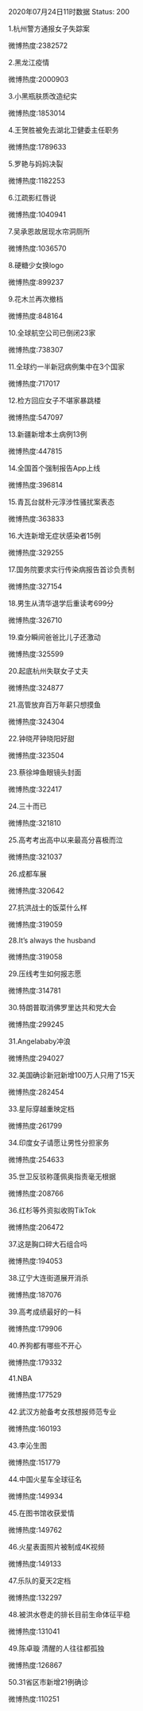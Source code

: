 2020年07月24日11时数据
Status: 200

1.杭州警方通报女子失踪案

微博热度:2382572

2.黑龙江疫情

微博热度:2000903

3.小黑瓶肤质改造纪实

微博热度:1853014

4.王贺胜被免去湖北卫健委主任职务

微博热度:1789633

5.罗艳与妈妈决裂

微博热度:1182253

6.江疏影红唇说

微博热度:1040941

7.吴承恩故居现水帘洞厕所

微博热度:1036570

8.硬糖少女换logo

微博热度:899237

9.花木兰再次撤档

微博热度:848164

10.全球航空公司已倒闭23家

微博热度:738307

11.全球约一半新冠病例集中在3个国家

微博热度:717017

12.检方回应女子不堪家暴跳楼

微博热度:547097

13.新疆新增本土病例13例

微博热度:447815

14.全国首个强制报告App上线

微博热度:396814

15.青瓦台就朴元淳涉性骚扰案表态

微博热度:363833

16.大连新增无症状感染者15例

微博热度:329255

17.国务院要求实行传染病报告首诊负责制

微博热度:327154

18.男生从清华退学后重读考699分

微博热度:326710

19.查分瞬间爸爸比儿子还激动

微博热度:325599

20.起底杭州失联女子丈夫

微博热度:324877

21.高管放弃百万年薪只想摸鱼

微博热度:324304

22.钟晓芹钟晓阳好甜

微博热度:323504

23.蔡徐坤鱼眼镜头封面

微博热度:322417

24.三十而已

微博热度:321810

25.高考考出高中以来最高分喜极而泣

微博热度:321037

26.成都车展

微博热度:320642

27.抗洪战士的饭菜什么样

微博热度:319059

28.It’s always the husband

微博热度:319058

29.压线考生如何报志愿

微博热度:314781

30.特朗普取消佛罗里达共和党大会

微博热度:299245

31.Angelababy冲浪

微博热度:294027

32.美国确诊新冠新增100万人只用了15天

微博热度:282454

33.星际穿越重映定档

微博热度:261799

34.印度女子请愿让男性分担家务

微博热度:254633

35.世卫反驳称蓬佩奥指责毫无根据

微博热度:208766

36.红杉等外资拟收购TikTok

微博热度:206472

37.这是胸口碎大石组合吗

微博热度:194053

38.辽宁大连街道展开消杀

微博热度:187076

39.高考成绩最好的一科

微博热度:179906

40.养狗都有哪些不开心

微博热度:179332

41.NBA

微博热度:177529

42.武汉方舱备考女孩想报师范专业

微博热度:160193

43.李沁生图

微博热度:151779

44.中国火星车全球征名

微博热度:149934

45.在图书馆收获爱情

微博热度:149762

46.火星表面照片被制成4K视频

微博热度:149133

47.乐队的夏天2定档

微博热度:132297

48.被洪水卷走的排长目前生命体征平稳

微博热度:131041

49.陈卓璇 清醒的人往往都孤独

微博热度:126867

50.31省区市新增21例确诊

微博热度:110251

